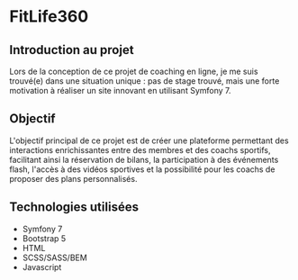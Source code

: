 <h1>FitLife360</h1>

<h2 class="text-decoration-underline">Introduction au projet</h2>
<p>Lors de la conception de ce projet de coaching en ligne, je me suis trouvé(e) dans une situation unique : pas de stage trouvé, mais une forte motivation à réaliser un site innovant en utilisant Symfony 7.</p>

<h2 class="text-decoration-underline">Objectif</h2>
<p>L'objectif principal de ce projet est de créer une plateforme permettant des interactions enrichissantes entre des membres et des coachs sportifs, facilitant ainsi la réservation de bilans, la participation à des événements flash, l'accès à des vidéos sportives et la possibilité pour les coachs de proposer des plans personnalisés.</p>

<h2 class="text-decoration-underline">Technologies utilisées</h2>
<ul>
    <li>Symfony 7</li>
    <li>Bootstrap 5</li>
    <li>HTML</li>
    <li>SCSS/SASS/BEM</li>
    <li>Javascript</li>
</ul>